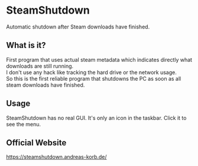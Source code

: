 # SteamShutdown
Automatic shutdown after Steam downloads have finished.

## What is it?

First program that uses actual steam metadata which indicates directly what downloads are still running.  
I don't use any hack like tracking the hard drive or the network usage.  
So this is the first reliable program that shutdowns the PC as soon as all steam downloads have finished.

## Usage
SteamShutdown has no real GUI. It's only an icon in the taskbar. Click it to see the menu.

## Official Website
https://steamshutdown.andreas-korb.de/
